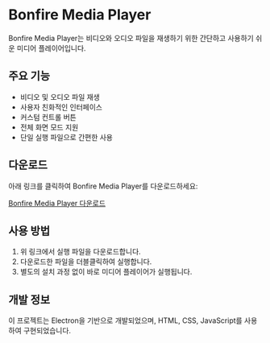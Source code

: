 # Bonfire Media Player

Bonfire Media Player는 비디오와 오디오 파일을 재생하기 위한 간단하고 사용하기 쉬운 미디어 플레이어입니다.

## 주요 기능

- 비디오 및 오디오 파일 재생
- 사용자 친화적인 인터페이스
- 커스텀 컨트롤 버튼
- 전체 화면 모드 지원
- 단일 실행 파일으로 간편한 사용

## 다운로드

아래 링크를 클릭하여 Bonfire Media Player를 다운로드하세요:

[Bonfire Media Player 다운로드](ele/dist-single/BonfireMediaPlayer.exe)

## 사용 방법

1. 위 링크에서 실행 파일을 다운로드합니다.
2. 다운로드한 파일을 더블클릭하여 실행합니다.
3. 별도의 설치 과정 없이 바로 미디어 플레이어가 실행됩니다.

## 개발 정보

이 프로젝트는 Electron을 기반으로 개발되었으며, HTML, CSS, JavaScript를 사용하여 구현되었습니다.
